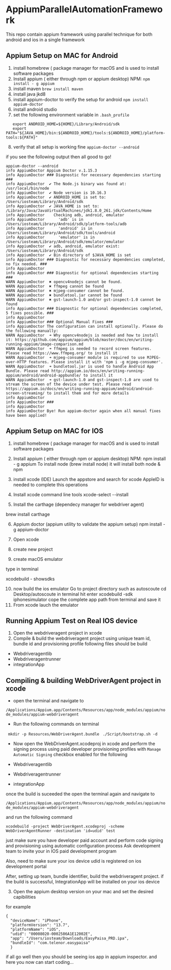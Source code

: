 # AppiumParallelAutomationFramework
This repo contain appium framework using parallel technique for both android and ios in a single framework
## Appium Setup on MAC for Android
1. install homebrew ( package manager for macOS and is used to install software packages
2. Install appium ( either through npm or appium desktop)
NPM:
`npm install - g appium`
3. install maven 
`brew install maven`
4. install java jkd8
5. install appium-doctor to verify the setup for android
`npm install appium-doctor`
6. install android studio
7. set the following environment variable in `.bash_profile`
```export JAVA_HOME=$(/usr/libexec/java_home)
   export ANDROID_HOME=${HOME}/Library/Android/sdk
   export PATH="${JAVA_HOME}/bin:${ANDROID_HOME}/tools:${ANDROID_HOME}/platform-tools:${PATH}"
```
8. verify that all setup is working fine
`appium-doctor --android`

if you see the following output then all good to go!

```
appium-doctor --android
info AppiumDoctor Appium Doctor v.1.15.3
info AppiumDoctor ### Diagnostic for necessary dependencies starting ###
info AppiumDoctor  ✔ The Node.js binary was found at: /usr/local/bin/node
info AppiumDoctor  ✔ Node version is 10.16.3
info AppiumDoctor  ✔ ANDROID_HOME is set to: /Users/iosteam/Library/Android/sdk
info AppiumDoctor  ✔ JAVA_HOME is set to: /Library/Java/JavaVirtualMachines/jdk1.8.0_261.jdk/Contents/Home
info AppiumDoctor    Checking adb, android, emulator
info AppiumDoctor      'adb' is in /Users/iosteam/Library/Android/sdk/platform-tools/adb
info AppiumDoctor      'android' is in /Users/iosteam/Library/Android/sdk/tools/android
info AppiumDoctor      'emulator' is in /Users/iosteam/Library/Android/sdk/emulator/emulator
info AppiumDoctor  ✔ adb, android, emulator exist: /Users/iosteam/Library/Android/sdk
info AppiumDoctor  ✔ Bin directory of $JAVA_HOME is set
info AppiumDoctor ### Diagnostic for necessary dependencies completed, no fix needed. ###
info AppiumDoctor 
info AppiumDoctor ### Diagnostic for optional dependencies starting ###
WARN AppiumDoctor  ✖ opencv4nodejs cannot be found.
WARN AppiumDoctor  ✖ ffmpeg cannot be found
WARN AppiumDoctor  ✖ mjpeg-consumer cannot be found.
WARN AppiumDoctor  ✖ bundletool.jar cannot be found
WARN AppiumDoctor  ✖ gst-launch-1.0 and/or gst-inspect-1.0 cannot be found
info AppiumDoctor ### Diagnostic for optional dependencies completed, 5 fixes possible. ###
info AppiumDoctor 
info AppiumDoctor ### Optional Manual Fixes ###
info AppiumDoctor The configuration can install optionally. Please do the following manually:
WARN AppiumDoctor  ➜ Why opencv4nodejs is needed and how to install it: https://github.com/appium/appium/blob/master/docs/en/writing-running-appium/image-comparison.md
WARN AppiumDoctor  ➜ ffmpeg is needed to record screen features. Please read https://www.ffmpeg.org/ to install it
WARN AppiumDoctor  ➜ mjpeg-consumer module is required to use MJPEG-over-HTTP features. Please install it with 'npm i -g mjpeg-consumer'.
WARN AppiumDoctor  ➜ bundletool.jar is used to handle Android App Bundle. Please read http://appium.io/docs/en/writing-running-appium/android/android-appbundle/ to install it
WARN AppiumDoctor  ➜ gst-launch-1.0 and gst-inspect-1.0 are used to stream the screen of the device under test. Please read https://appium.io/docs/en/writing-running-appium/android/android-screen-streaming/ to install them and for more details
info AppiumDoctor 
info AppiumDoctor ###
info AppiumDoctor 
info AppiumDoctor Bye! Run appium-doctor again when all manual fixes have been applied!
```

## Appium Setup on MAC for IOS
1. install homebrew ( package manager for macOS and is used to install software packages
2. Install appium ( either through npm or appium desktop)
NPM:
npm install - g appium
To install node (brew install node) it will install both node & npm
3. install xcode (IDE)
Launch the appstore and search for xcode
AppleID is needed to complete this operations

4. Install xcode command line tools
xcode-select --install

5. Install the carthage (dependecy manager for webdriver agent)

brew install carthage

6. Appium doctor (appium utility to validate the appium setup)
npm install -g appium-doctor

7. Open xcode
8. create new project
9. create macOS emulator

type in terminal

xcodebuild - showsdks

10. now build the ios emulator 
    Go to project directory such as autoscoute
	cd Desktop/autoscoute
	in terminal hit enter
	xcodebuild -sdk iphonesimulator
	cope the complete app path from terminal and save it
11. From xcode lauch the emulator 

## Running Appium Test on Real IOS device

1. Open the webdriveragent project in xcode
2. Compile & build the webdriveragent project using unique team id, bundle id and provisioning profile
following files should be build
- Webdriveragentlib
- Webdriveragentrunner
- integrationApp

## Compiling & building WebDriverAgent project in xcode

- open the terminal and navigate to 

`/Applications/Appium.app/Contents/Resources/app/node_modules/appium/node_modules/appium-webdriveragent`

- Run the following commands on terminal

` mkdir -p Resources/WebDriverAgent.bundle`
` ./Script/bootstrap.sh -d`

- Now open the WebDriverAgent.xcodeproj in xcode and perform the signing process using paid developer provisioning profiles with `Manage Automatic Signing` checkbox enabled
for the following 

- Webdriveragentlib
- Webdriveragentrunner
- integrationApp

once the build is suceeded the open the terminal again and navigate to

`/Applications/Appium.app/Contents/Resources/app/node_modules/appium/node_modules/appium-webdriveragent`

and run the following command

`xcodebuild -project WebDriverAgent.xcodeproj -scheme WebDriverAgentRunner -destination 'id=udid' test ` 

just make sure you have developer paid account and perform code signing and provisioning using automatic configuration process
Ask development team to invite your in IOS paid development program

Also, need to make sure your ios device udid is registered on ios development portal

After, setting up team, bundle identifier, build the webdriveragent project.
if the build is successful, IntegrationApp will be installed on your ios device

3. Open the appium desktop version on your mac and set the desired capibilities

for example 
```  
{
  "deviceName": "iPhone",
  "platformVersion": "13.7",
  "platformName": "iOS",
  "udid": "00008020-0002586A1E12002E",
  "app": "/Users/iosteam/Downloads/EasyPaisa_PRD.ipa",
  "bundleId": "com.telenor.easypaisa"
  }

```
if all go well then you should be seeing ios app in appium inspector.
and here you now can start coding...